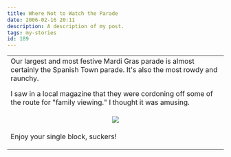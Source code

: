 ```yaml
---
title: Where Not to Watch the Parade
date: 2006-02-16 20:11
description: A description of my post.
tags: my-stories
id: 189
---
```

<table><tr><td>Our largest and most festive Mardi Gras parade is almost certainly the Spanish Town parade.  It's also the most rowdy and raunchy.

I saw in a local magazine that they were cordoning off some of the route for "family viewing."  I thought it was amusing.

</td></tr><tr><td><center><img src="/img/spanishtown.jpg" /></center></td></tr><tr><td>

Enjoy your single block, suckers!
</td></tr></table>